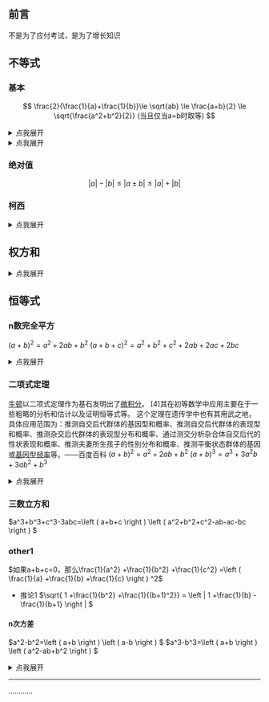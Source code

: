 ## 前言

不是为了应付考试，是为了增长知识

## 不等式
### 基本

$$ \frac{2}{\frac{1}{a}+\frac{1}{b}}\le \sqrt{ab} \le \frac{a+b}{2} \le \sqrt{\frac{a^2+b^2}{2}} (当且仅当a=b时取等) $$

<details><summary>点我展开</summary>
<p> 
$$ \frac{3}{\frac{1}{a}+\frac{1}{b}+\frac{1}{c}}\le \sqrt[3]{abc} \le \frac{a+b+c}{3} \le \sqrt{\frac{a^2+b^2+c^2}{3}} (当且仅当a=b=c时取等) $$
</p>
</details> 

<details><summary>点我展开</summary>
<p>
$$ \frac{1}{\textstyle\sum_{i=1}^{n}\frac{1}{x_i}} \le \sqrt[n]{\textstyle\prod_{i=1}^{n}x_i } \le \frac{\textstyle\sum_{i=1}^{n}x_i }{n}\le  \sqrt{\frac{\textstyle\sum_{i=1}^{n}x_i^2 }{2} } (当且仅当a_1=a_2=...=a_n时取等) $$
（ H<sub>n </sub> 调和平均数， G<sub>n </sub> 几何平均数， A<sub>n </sub> 算术平均数， Q<sub>n </sub> 平方平均数）
</p>
</details> 

### 绝对值

$$\left | a \right |-\left | b \right | \le \left | a\pm b  \right | \le\left | a \right |+\left | b \right |$$

### 柯西

<details><summary>点我展开</summary>
<p>
$$\left(a_1b_1+a_2b_2\right) ^2\le \left(a_1^2+a_2^2\right) \left(b_1^2+b_2^2\right)(当且仅当\frac{a_{1}}{b_{1}}=\frac{a_{2}}{b_{2}}时取等)$$

$$\left(\sum_{i=1}^{n}a_ib_i \right) ^2\le \sum_{i=1}^{n}a_i^2\sum_{i=1}^{n}b_i^2(当且仅当\frac{a_{1}}{b_{1}}=\frac{a_{2}}{b_{2}}=\ldots=\frac{a_{n}}{b_{n}}时取等)$$
</p>
</details> 

## 权方和
<details><summary>点我展开</summary>
<p>
$$\cfrac{a_1^2}{b_1} +\cfrac{a_2^2}{b_2} \ge \cfrac{\left(a_1+a_2\right) ^2}{b_1+b_2}$$

$$\cfrac{\left(\sum_{i=1}^{n}x_i\right) ^{m+1}}{\left(\sum_{i=1}^{n}y_i\right) ^{m}} \le \sum_{i=1}^{n}\cfrac{x_i^{m+1}}{y_i^m}$$
</p>
</details> 


## 恒等式
### n数完全平方
$\left ( a+b \right ) ^2=a^2+2ab+b^2$
$\left ( a+b+c \right ) ^2=a^2+b^2+c^2+2ab+2ac+2bc$

<details><summary>点我展开</summary>
<p>
$$\left ( \sum_{i=1}^{n}x_i  \right ) ^2=\sum_{i=1}^{n}x_i^2+2\sum_{i=1}^{n} \sum_{j=1}^{i} x_ix_j$$
</p>
</details> 

### 二项式定理
[牛顿](https://baike.baidu.com/item/%E7%89%9B%E9%A1%BF/5463?fromModule=lemma_inlink)以二项式定理作为基石发明出了[微积分](https://baike.baidu.com/item/%E5%BE%AE%E7%A7%AF%E5%88%86/6065?fromModule=lemma_inlink)。 [4]其在初等数学中应用主要在于一些粗略的分析和估计以及证明恒等式等。
这个定理在遗传学中也有其用武之地，具体应用范围为：推测自交后代群体的基因型和概率、推测自交后代群体的表现型和概率、推测杂交后代群体的表现型分布和概率、通过测交分析杂合体自交后代的性状表现和概率、推测夫妻所生孩子的性别分布和概率、推测平衡状态群体的基因或[基因型频率](https://baike.baidu.com/item/%E5%9F%BA%E5%9B%A0%E5%9E%8B%E9%A2%91%E7%8E%87/1795474?fromModule=lemma_inlink)等。——百度百科
$\left ( a+b \right ) ^2=a^2+2ab+b^2$
$\left ( a+b \right ) ^3=a^3+3a^2b+3ab^2+b^3$

<details><summary>点我展开</summary>
<p>
$$\left ( a+b \right ) ^n=\sum_{i=1}^{n} C_n^ia^ib^{n-i}$$
</p>
</details> 

### 三数立方和
$a^3+b^3+c^3-3abc=\left ( a+b+c \right ) \left ( a^2+b^2+c^2-ab-ac-bc \right ) $

### other1
$如果a+b+c=0，那么\frac{1}{a^2} +\frac{1}{b^2} +\frac{1}{c^2} =\left ( \frac{1}{a} +\frac{1}{b} +\frac{1}{c}  \right ) ^2$
- 推论1
  $\sqrt{ 1 +\frac{1}{b^2} +\frac{1}{(b+1)^2}} = \left | 1 +\frac{1}{b} -\frac{1}{b+1} \right | $

#### n次方差
$a^2-b^2=\left ( a+b \right ) \left ( a-b \right ) $
$a^3-b^3=\left ( a+b \right ) \left ( a^2-ab+b^2 \right ) $

<details><summary>点我展开</summary>
<p>
$a^n-b^n=(a+b)(a^{n-1}-a^{n-2}b+a^{n-3}b^2-\cdots +b^{n-1})$
</p>
</details> 

---

…………
